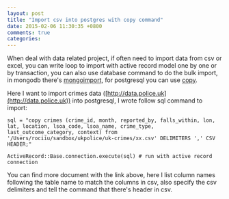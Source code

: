 ```yaml
---
layout: post
title: "Import csv into postgres with copy command"
date: 2015-02-06 11:30:35 +0800
comments: true
categories: 
---
```


When deal with data related project, if often need to import data from csv or excel, you can write loop to import with active record model one by one or by transaction, you can also use database command to do the bulk import, in mongodb there's [mongoimport](http://docs.mongodb.org/v2.2/reference/mongoimport/), for postgresql you can use [copy](http://www.postgresql.org/docs/9.2/static/sql-copy.html).

Here I want to import crimes data ([http://data.police.uk](http://data.police.uk)) into postgresql, I wrote follow sql command to import:

    sql = "copy crimes (crime_id, month, reported_by, falls_within, lon, lat, location, lsoa_code, lsoa_name, crime_type, last_outcome_category, context) from '/Users/rociiu/sandbox/ukpolice/uk-crimes/xx.csv' DELIMITERS ',' CSV HEADER;"

    ActiveRecord::Base.connection.execute(sql) # run with active record connection

You can find more document with the link above, here I list column names following the table name to match the columns in csv, also specify the csv delimiters and tell the command that there's header in csv.
    
